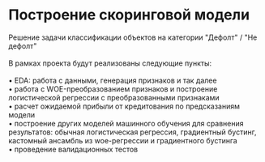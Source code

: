 # Построение скоринговой модели
Решение задачи классификации объектов на категории "Дефолт" / "Не дефолт"\
\
В рамках проекта будут реализованы следующие пункты:\
\
• EDA: работа с данными, генерация признаков и так далее\
• работа с WOE-преобразованием признаков и построение логистической регрессии с преобразованными признаками\
• расчет ожидаемой прибыли от кредитования по предсказаниям модели\
• построение других моделей машинного обучения для сравнения результатов: обычная логистическая регрессия, градиентный бустинг, кастомный ансамбль из woe-регрессии и градиентного бустинга\
• проведение валидационных тестов
